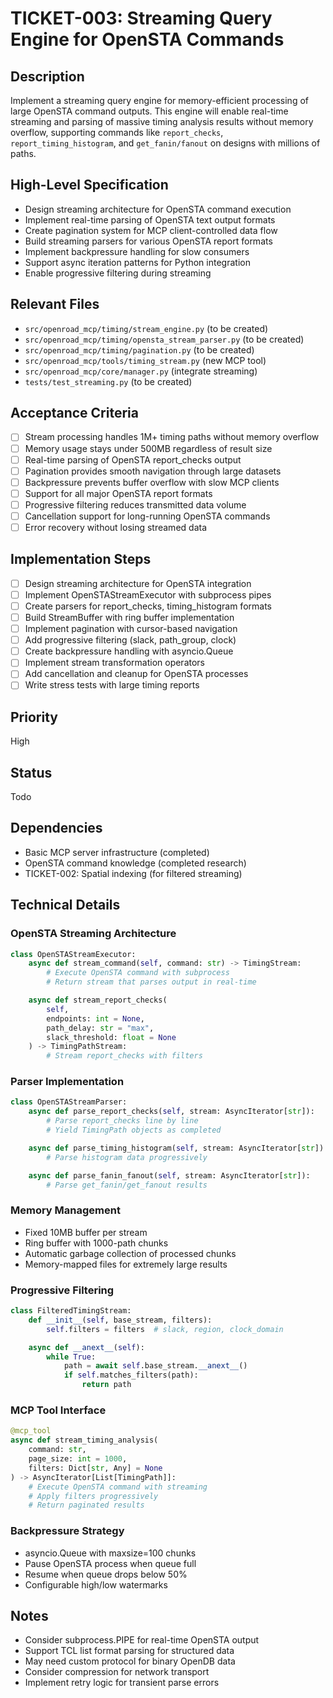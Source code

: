 # TICKET-003: Streaming Query Engine for OpenSTA Commands

## Description
Implement a streaming query engine for memory-efficient processing of large OpenSTA command outputs. This engine will enable real-time streaming and parsing of massive timing analysis results without memory overflow, supporting commands like `report_checks`, `report_timing_histogram`, and `get_fanin/fanout` on designs with millions of paths.

## High-Level Specification
- Design streaming architecture for OpenSTA command execution
- Implement real-time parsing of OpenSTA text output formats
- Create pagination system for MCP client-controlled data flow
- Build streaming parsers for various OpenSTA report formats
- Implement backpressure handling for slow consumers
- Support async iteration patterns for Python integration
- Enable progressive filtering during streaming

## Relevant Files
- `src/openroad_mcp/timing/stream_engine.py` (to be created)
- `src/openroad_mcp/timing/opensta_stream_parser.py` (to be created)
- `src/openroad_mcp/timing/pagination.py` (to be created)
- `src/openroad_mcp/tools/timing_stream.py` (new MCP tool)
- `src/openroad_mcp/core/manager.py` (integrate streaming)
- `tests/test_streaming.py` (to be created)

## Acceptance Criteria
- [ ] Stream processing handles 1M+ timing paths without memory overflow
- [ ] Memory usage stays under 500MB regardless of result size
- [ ] Real-time parsing of OpenSTA report_checks output
- [ ] Pagination provides smooth navigation through large datasets
- [ ] Backpressure prevents buffer overflow with slow MCP clients
- [ ] Support for all major OpenSTA report formats
- [ ] Progressive filtering reduces transmitted data volume
- [ ] Cancellation support for long-running OpenSTA commands
- [ ] Error recovery without losing streamed data

## Implementation Steps
- [ ] Design streaming architecture for OpenSTA integration
- [ ] Implement OpenSTAStreamExecutor with subprocess pipes
- [ ] Create parsers for report_checks, timing_histogram formats
- [ ] Build StreamBuffer with ring buffer implementation
- [ ] Implement pagination with cursor-based navigation
- [ ] Add progressive filtering (slack, path_group, clock)
- [ ] Create backpressure handling with asyncio.Queue
- [ ] Implement stream transformation operators
- [ ] Add cancellation and cleanup for OpenSTA processes
- [ ] Write stress tests with large timing reports

## Priority
High

## Status
Todo

## Dependencies
- Basic MCP server infrastructure (completed)
- OpenSTA command knowledge (completed research)
- TICKET-002: Spatial indexing (for filtered streaming)

## Technical Details
### OpenSTA Streaming Architecture
```python
class OpenSTAStreamExecutor:
    async def stream_command(self, command: str) -> TimingStream:
        # Execute OpenSTA command with subprocess
        # Return stream that parses output in real-time

    async def stream_report_checks(
        self,
        endpoints: int = None,
        path_delay: str = "max",
        slack_threshold: float = None
    ) -> TimingPathStream:
        # Stream report_checks with filters
```

### Parser Implementation
```python
class OpenSTAStreamParser:
    async def parse_report_checks(self, stream: AsyncIterator[str]):
        # Parse report_checks line by line
        # Yield TimingPath objects as completed

    async def parse_timing_histogram(self, stream: AsyncIterator[str]):
        # Parse histogram data progressively

    async def parse_fanin_fanout(self, stream: AsyncIterator[str]):
        # Parse get_fanin/get_fanout results
```

### Memory Management
- Fixed 10MB buffer per stream
- Ring buffer with 1000-path chunks
- Automatic garbage collection of processed chunks
- Memory-mapped files for extremely large results

### Progressive Filtering
```python
class FilteredTimingStream:
    def __init__(self, base_stream, filters):
        self.filters = filters  # slack, region, clock_domain

    async def __anext__(self):
        while True:
            path = await self.base_stream.__anext__()
            if self.matches_filters(path):
                return path
```

### MCP Tool Interface
```python
@mcp_tool
async def stream_timing_analysis(
    command: str,
    page_size: int = 1000,
    filters: Dict[str, Any] = None
) -> AsyncIterator[List[TimingPath]]:
    # Execute OpenSTA command with streaming
    # Apply filters progressively
    # Return paginated results
```

### Backpressure Strategy
- asyncio.Queue with maxsize=100 chunks
- Pause OpenSTA process when queue full
- Resume when queue drops below 50%
- Configurable high/low watermarks

## Notes
- Consider subprocess.PIPE for real-time OpenSTA output
- Support TCL list format parsing for structured data
- May need custom protocol for binary OpenDB data
- Consider compression for network transport
- Implement retry logic for transient parse errors
